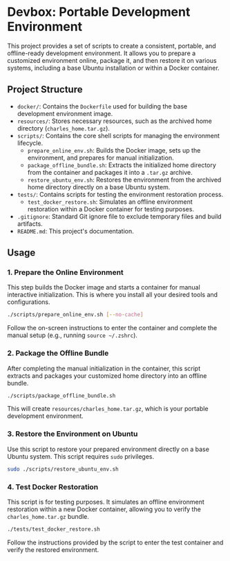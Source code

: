 # Devbox: Portable Development Environment

This project provides a set of scripts to create a consistent, portable, and offline-ready development environment. It allows you to prepare a customized environment online, package it, and then restore it on various systems, including a base Ubuntu installation or within a Docker container.

## Project Structure

- `docker/`: Contains the `Dockerfile` used for building the base development environment image.
- `resources/`: Stores necessary resources, such as the archived home directory (`charles_home.tar.gz`).
- `scripts/`: Contains the core shell scripts for managing the environment lifecycle.
  - `prepare_online_env.sh`: Builds the Docker image, sets up the environment, and prepares for manual initialization.
  - `package_offline_bundle.sh`: Extracts the initialized home directory from the container and packages it into a `.tar.gz` archive.
  - `restore_ubuntu_env.sh`: Restores the environment from the archived home directory directly on a base Ubuntu system.
- `tests/`: Contains scripts for testing the environment restoration process.
  - `test_docker_restore.sh`: Simulates an offline environment restoration within a Docker container for testing purposes.
- `.gitignore`: Standard Git ignore file to exclude temporary files and build artifacts.
- `README.md`: This project's documentation.

## Usage

### 1. Prepare the Online Environment

This step builds the Docker image and starts a container for manual interactive initialization. This is where you install all your desired tools and configurations.

```bash
./scripts/prepare_online_env.sh [--no-cache]
```

Follow the on-screen instructions to enter the container and complete the manual setup (e.g., running `source ~/.zshrc`).

### 2. Package the Offline Bundle

After completing the manual initialization in the container, this script extracts and packages your customized home directory into an offline bundle.

```bash
./scripts/package_offline_bundle.sh
```

This will create `resources/charles_home.tar.gz`, which is your portable development environment.

### 3. Restore the Environment on Ubuntu

Use this script to restore your prepared environment directly on a base Ubuntu system. This script requires `sudo` privileges.

```bash
sudo ./scripts/restore_ubuntu_env.sh
```

### 4. Test Docker Restoration

This script is for testing purposes. It simulates an offline environment restoration within a new Docker container, allowing you to verify the `charles_home.tar.gz` bundle.

```bash
./tests/test_docker_restore.sh
```

Follow the instructions provided by the script to enter the test container and verify the restored environment.